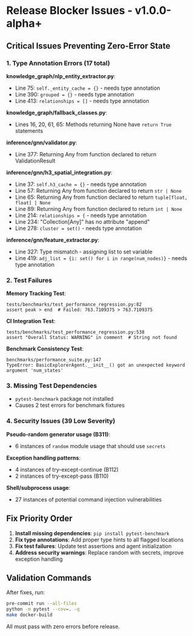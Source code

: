# Release Blocker Issues - v1.0.0-alpha+

## Critical Issues Preventing Zero-Error State

### 1. Type Annotation Errors (17 total)

**knowledge_graph/nlp_entity_extractor.py**:
- Line 75: `self._entity_cache = {}` - needs type annotation
- Line 390: `grouped = {}` - needs type annotation  
- Line 413: `relationships = []` - needs type annotation

**knowledge_graph/fallback_classes.py**:
- Lines 16, 20, 61, 65: Methods returning None have `return True` statements

**inference/gnn/validator.py**:
- Line 377: Returning Any from function declared to return ValidationResult

**inference/gnn/h3_spatial_integration.py**:
- Line 37: `self.h3_cache = {}` - needs type annotation
- Line 57: Returning Any from function declared to return `str | None`
- Line 65: Returning Any from function declared to return `tuple[float, float] | None`
- Line 89: Returning Any from function declared to return `int | None`
- Line 214: `relationships = {` - needs type annotation
- Line 234: "Collection[Any]" has no attribute "append"
- Line 278: `cluster = set()` - needs type annotation

**inference/gnn/feature_extractor.py**:
- Line 327: Type mismatch - assigning list to set variable
- Line 419: `adj_list = {i: set() for i in range(num_nodes)}` - needs type annotation

### 2. Test Failures

**Memory Tracking Test**:
```
tests/benchmarks/test_performance_regression.py:82
assert peak > end  # Failed: 763.7109375 > 763.7109375
```

**CI Integration Test**:
```
tests/benchmarks/test_performance_regression.py:538
assert "Overall Status: WARNING" in comment  # String not found
```

**Benchmark Consistency Test**:
```
benchmarks/performance_suite.py:147
TypeError: BasicExplorerAgent.__init__() got an unexpected keyword argument 'num_states'
```

### 3. Missing Test Dependencies

- `pytest-benchmark` package not installed
- Causes 2 test errors for benchmark fixtures

### 4. Security Issues (39 Low Severity)

**Pseudo-random generator usage (B311)**:
- 6 instances of `random` module usage that should use `secrets`

**Exception handling patterns**:
- 4 instances of try-except-continue (B112)
- 2 instances of try-except-pass (B110)

**Shell/subprocess usage**:
- 27 instances of potential command injection vulnerabilities

## Fix Priority Order

1. **Install missing dependencies**: `pip install pytest-benchmark`
2. **Fix type annotations**: Add proper type hints to all flagged locations
3. **Fix test failures**: Update test assertions and agent initialization
4. **Address security warnings**: Replace random with secrets, improve exception handling

## Validation Commands

After fixes, run:
```bash
pre-commit run --all-files
python -m pytest --cov=. -q
make docker-build
```

All must pass with zero errors before release.